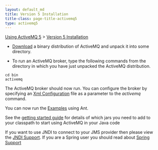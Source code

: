 ```yaml
---
layout: default_md
title: Version 5 Installation 
title-class: page-title-activemq5
type: activemq5
---
```


[Using ActiveMQ 5](using-activemq-5) > [Version 5 Installation](version-5-installation)


*   [Download](download) a binary distribution of ActiveMQ and unpack it into some directory.

*   To run an ActiveMQ broker, type the following commands from the directory in which you have just unpacked the ActiveMQ distribution.
```
cd bin
activemq
```
The ActiveMQ broker should now run. You can configure the broker by specifying an [Xml Configuration](xml-configuration) file as a parameter to the _activemq_ command.

You can now run the [Examples](examples) using Ant.

See the [getting started guide](initial-configuration) for details of which jars you need to add to your classpath to start using ActiveMQ in your Java code

If you want to use JNDI to connect to your JMS provider then please view the [JNDI Support](jndi-support). If you are a Spring user you should read about [Spring Support](spring-support)

